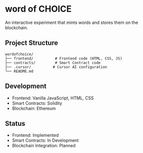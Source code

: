 # word of CHOICE

An interactive experiment that mints words and stores them on the blockchain.

## Project Structure

```
wordofchoice/
├── frontend/          # Frontend code (HTML, CSS, JS)
├── contracts/         # Smart Contract code
├── .cursor/          # Cursor AI configuration
└── README.md
```

## Development

- Frontend: Vanilla JavaScript, HTML, CSS
- Smart Contracts: Solidity
- Blockchain: Ethereum

## Status

- Frontend: Implemented
- Smart Contracts: In Development
- Blockchain Integration: Planned 